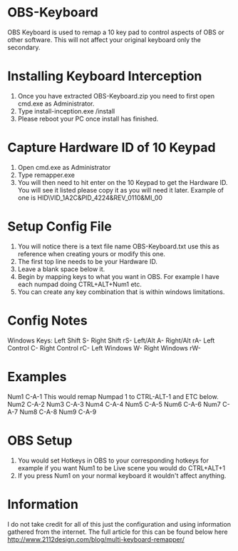 # OBS-Keyboard
OBS Keyboard is used to remap a 10 key pad to control aspects of OBS or other software. This will not affect your original keyboard only the secondary.

# Installing Keyboard Interception
1. Once you have extracted OBS-Keyboard.zip you need to first open cmd.exe as Administrator.
2. Type install-inception.exe /install
3. Please reboot your PC once install has finished.

# Capture Hardware ID of 10 Keypad
1. Open cmd.exe as Administrator
2. Type remapper.exe
3. You will then need to hit enter on the 10 Keypad to get the Hardware ID. You will see it listed please copy it as you will need it later. Example of one is HID\VID_1A2C&PID_4224&REV_0110&MI_00

# Setup Config File
1. You will notice there is a text file name OBS-Keyboard.txt use this as reference when creating yours or modify this one.
2. The first top line needs to be your Hardware ID.
3. Leave a blank space below it.
4. Begin by mapping keys to what you want in OBS. For example I have each numpad doing CTRL+ALT+Num1 etc.
5. You can create any key combination that is within windows limitations.

# Config Notes
Windows Keys:
Left Shift S-
Right Shift rS-
Left/Alt A-
Right/Alt rA-
Left Control C-
Right Control rC-
Left Windows W-
Right Windows rW-

# Examples
Num1 C-A-1 This would remap Numpad 1 to CTRL-ALT-1 and ETC below.
Num2 C-A-2 
Num3 C-A-3
Num4 C-A-4
Num5 C-A-5
Num6 C-A-6
Num7 C-A-7
Num8 C-A-8
Num9 C-A-9

# OBS Setup
1. You would set Hotkeys in OBS to your corresponding hotkeys for example if you want Num1 to be Live scene you would do CTRL+ALT+1
2. If you press Num1 on your normal keyboard it wouldn't affect anything.

# Information
I do not take credit for all of this just the configuration and using information gathered from the internet. The full article for this can be found below here http://www.2112design.com/blog/multi-keyboard-remapper/
